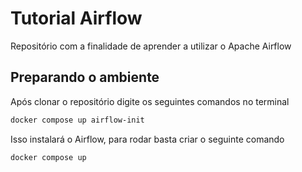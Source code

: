 # Tutorial Airflow

Repositório com a finalidade de aprender a utilizar o Apache Airflow

## Preparando o ambiente

Após clonar o repositório digite os seguintes comandos no terminal

```powershell
docker compose up airflow-init
```

Isso instalará o Airflow, para rodar basta criar o seguinte comando

```powershell
docker compose up
```